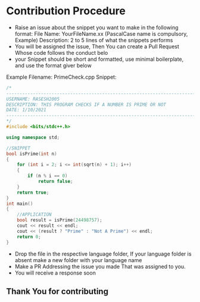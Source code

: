# Contribution Procedure
* Raise an issue about the snippet you want to make in the following format:
    File Name: YourFileName.xx (PascalCase name is compulsory, Example)
    Description: 2 to 5 lines of what the snippets performs
* You will be assigned the issue, Then You can create a Pull Request Whose code follows the conduct belo
* your Snippet should be short and formatted, use minimal boilerplate, and use the format giver below

Example 
Filename: PrimeCheck.cpp
Snippet:
```Cpp
/* 
------------------------------------------------------------------------------------------------
USERNAME: RASESH2005
DESCRIPTION: THIS PROGRAM CHECKS IF A NUMBER IS PRIME OR NOT
DATE: 1/10/2021
------------------------------------------------------------------------------------------------
*/
#include <bits/stdc++.h>

using namespace std;

//SNIPPET
bool isPrime(int n)
{
    for (int i = 2; i <= int(sqrt(n) + 1); i++)
    {
        if (n % i == 0)
            return false;
    }
    return true;
}
int main()
{
    //APPLICATION
    bool result = isPrime(24498757);
    cout << result << endl;
    cout << (result ? "Prime" : "Not A Prime") << endl;
    return 0;
}
```
* Drop the file in the respective language folder, If your language folder is absent make a new folder with your language name
* Make a PR Addressing the issue you made  That was assigned to you.
* You will receive a response soon

## Thank You for contributing
